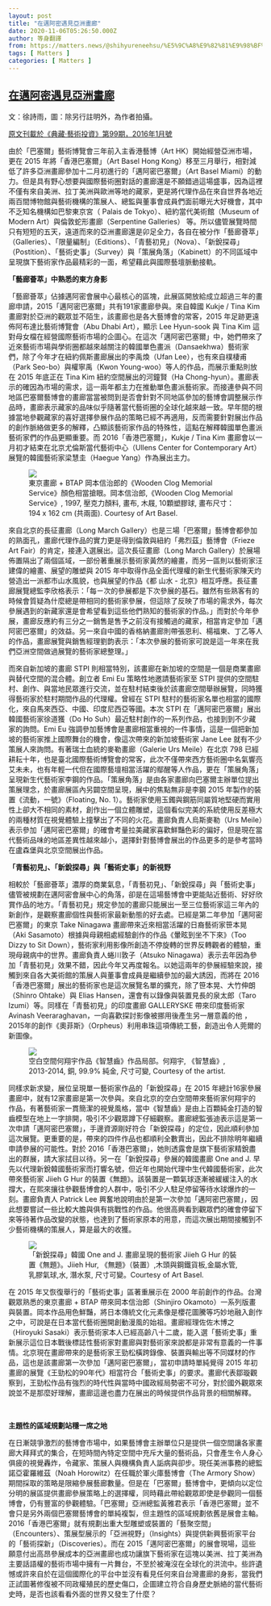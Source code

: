 ```yaml
---
layout: post
title: "在邁阿密遇見亞洲畫廊"
date: 2020-11-06T05:26:50.000Z
author: 等身翻譯
from: https://matters.news/@shihyureneehsu/%E5%9C%A8%E9%82%81%E9%98%BF%E5%AF%86%E9%81%87%E8%A6%8B%E4%BA%9E%E6%B4%B2%E7%95%AB%E5%BB%8A-bafyreifdwbeqd5lfwu3oop3uwpwvwslhid22xapbcx7iqva5cccm6fgb6i
tags: [ Matters ]
categories: [ Matters ]
---
```

<!--1604640410000-->
[在邁阿密遇見亞洲畫廊](https://matters.news/@shihyureneehsu/%E5%9C%A8%E9%82%81%E9%98%BF%E5%AF%86%E9%81%87%E8%A6%8B%E4%BA%9E%E6%B4%B2%E7%95%AB%E5%BB%8A-bafyreifdwbeqd5lfwu3oop3uwpwvwslhid22xapbcx7iqva5cccm6fgb6i)
------

<div>
<p>文：徐詩雨，圖：除另行註明外，為作者拍攝。</p><p><a href="https://artouch.com/bookstore/item-556.html" target="_blank">原文刊載於《典藏‧藝術投資》第99期，2016年1月號</a></p><p>由於「巴塞爾」藝術博覽會三年前入主香港藝博（Art HK）開始經營亞洲市場，更在 2015 年將「香港巴塞爾」（Art Basel Hong Kong）移至三月舉行，相對減低了許多亞洲畫廊參加十二月初進行的「邁阿密巴塞爾」（Art Basel Miami）的動力。但是具有野心想要與國際藝術圈對話的畫廊還是不願錯過這場盛事，因為這裡不僅有來自美洲、拉丁美洲與歐洲等地的藏家，更是將代理作品在來自世界各地近兩百間博物館與藝術機構的策展人、總監與董事會成員們面前曝光大好機會，其中不乏知名機構如巴黎東京宮（ Palais de Tokyo）、紐約當代美術館（Museum of Modern Art）與倫敦蛇形畫廊（Serpentine Galleries） 等。所以儘管展覽時間只有短短的五天，遠道而來的亞洲畫廊還是卯足全力，各自在被分作「藝廊薈萃」（Galleries）、「限量編制」（Editions）、「青藝初見」（Nova）、「新銳探尋」（Postition）、「藝術史事」（Survey）與「策展角落」（Kabinett）的不同區域中呈現旗下藝術家作品最精彩的一面，希望藉此與國際藝壇脈動接軌。<strong> </strong></p><p><strong>「藝廊薈萃」中熟悉的東方身影</strong></p><p>「藝廊薈萃」佔據邁阿密會展中心最核心的區塊，此展區開放給成立超過三年的畫廊申請，2015「邁阿密巴塞爾」共有191家畫廊參與。來自韓國 Kukje / Tina Kim 畫廊對於亞洲的觀眾並不陌生，該畫廊也是各大藝博會的常客，2015 年足跡更遠佈阿布達比藝術博覽會（Abu Dhabi Art），顯示 Lee Hyun-sook 與 Tina Kim 這對母女檔在經營國際藝術市場的企圖心。在這次「邁阿密巴塞爾」中，她們帶來了近來藝術市場與學術圈都越來越關注的韓國單色畫派（Dansaekhwa）藝術家們，除了今年才在紐約佩斯畫廊展出的李禹煥（Ufan Lee），也有來自樸棲甫（Park Seo-bo）與權寧禹（Kwon Young-woo）等人的作品，而展示重點則放在 2015 年底正在 Tina Kim 紐約空間展出的河鐘賢（Ha Chong-hyun）。畫廊表示的確因為市場的需求，這一兩年都主力在推動單色畫派藝術家。而接連參與不同地區巴塞爾藝博會的畫廊當當被問到是否會針對不同地區參加的藝博會調整展示作品時，畫廊表示藏家的品味似乎隨著當代藝術圈的全球化越來越一致。早年間的根據當地參觀藏家的喜好選擇參展作品的策略已經不再適用，反而需要針對展出作品的創作脈絡做更多的解釋，凸顯該藝術家作品的特殊性，這點在解釋韓國單色畫派藝術家們的作品更顯重要。而 2016「香港巴塞爾」，Kukje / Tina Kim 畫廊會以一月初才結束在北京尤倫斯當代藝術中心（Ullens Center for Contemporary Art）展覽的韓國藝術家梁慧圭（Haegue Yang）作為展出主力。</p><figure class="image"><img src="https://assets.matters.news/embed/d3b64695-9922-421d-a49c-8777f056fb54.jpeg" data-asset-id="d3b64695-9922-421d-a49c-8777f056fb54" referrerpolicy="no-referrer"><figcaption><span>東京畫廊 + BTAP 岡本信治郎的《Wooden Clog Memorial Service》顏色相當搶眼。岡本信治郎,《Wooden Clog Memorial Service》, 1997, 壓克力顏料, 畫布, 木屐, 10顆塑膠球, 畫布尺寸：194 x 162 cm (共兩面). Courtesy of Art Basel. </span></figcaption></figure><p>來自北京的長征畫廊（Long March Gallery）也是三場「巴塞爾」藝博會都參加的熟面孔，畫廊代理作品的實力更是得到倫敦與紐約「弗烈茲」藝博會（Frieze Art Fair）的肯定，接連入選展出。這次長征畫廊（Long March Gallery）於展場佈置隔出了兩個區域，一部份著重展示藝術家黃然的繪畫，而另一區則以藝術家汪建偉的繪畫、展望的雕塑與 2015 年中取得作品全面代理權的新生代藝術家陳天灼營造出一派都市山水風貌，也與展望的作品《都 山水 - 北京》相互呼應。長征畫廊展覽總監李欣格表示：「每ㄧ次的參展都是下次參展的基石。雖然有些熟客有的時候會質疑為什麼總是帶相同的藝術家參展，但這除了反映了市場的需求外，每次參展遇到的新藏家還是會希望看到這些他們熟知的藝術家的作品。」而對於今年參展，畫廊反應約有三分之一銷售是售予之前沒有接觸過的藏家，相當肯定參加「邁阿密巴塞爾」的效益。另一來自中國的香格納畫廊則帶張恩利、楊福東、丁乙等人的作品，畫廊展覽與銷售經理劉韵表示：「本次參展的藝術家可說是這一年來在我們亞洲空間做過展覽的藝術家總整理。」</p><p>而來自新加坡的畫廊 STPI 則相當特別，該畫廊在新加坡的空間是一個是商業畫廊與替代空間的混合體。創立者 Emi Eu 策略性地邀請藝術家至 STPI 提供的空間駐村、創作、與當地民眾進行交流，並在駐村結束後於該畫廊空間舉辦展覽，同時獲得藝術家於駐村期間作品的代理權。曾經在 STPI 駐村的藝術家名單也相當的國際化，來自馬來西亞、中國、印度尼西亞等國。本次 STPI 在「邁阿密巴塞爾」展出韓國藝術家徐道獲（Do Ho Suh）最近駐村創作的一系列作品，也接到到不少藏家的詢問。Emi Eu 強調參加藝博會是畫廊相當重視的一件事情，這是一個把新加坡的藝術家推上國際舞台的機會，像這次帶來的新加坡藝術家 Jane Lee 就有不少策展人來詢問。有著瑞士血統的麥勒畫廊（Galerie Urs Meile）在北京 798 已經耕耘十年，也是臺北國際藝術博覽會的常客，此次不僅帶來西方藝術圈中名氣響亮艾未未，也有年輕一代但在國際藝壇相當活躍的鄢醒等人作品，更在「策展角落」呈現新生代藝術家李鋼的作品。「策展角落」是由各家畫廊向巴塞爾主辦單位提出策展理念，於畫廊展區內另闢空間呈現，展中的焦點無非是李鋼 2015 年製作的裝置《流動，一號》（Floating, No. 1）。藝術家使用玉鐲與鋼筋同屬質地堅硬而實用性上卻大不相同的素材，創作出一個立體雕塑，這個看似完美的系統使用反差極大的兩種材質在視覺體驗上撞擊出了不同的火花。畫廊負責人烏斯麥勒（Urs Meile）表示參加「邁阿密巴塞爾」的確會考量拉美藏家喜歡鮮豔色彩的偏好，但是現在當代藝術品味的地區差異性越來越小，選擇針對藝博會展出的作品更多的是參考當時在盧森堡與北京空間展出作品。</p><p><strong>「青藝初見」、「新銳探尋」與「藝術史事」的新視野</strong></p><p>相較於「藝廊薈萃」濃厚的商業氣息，「青藝初見」、「新銳探尋」與「藝術史事」儘管被規劃在邁阿密會展中心的角落，卻是在這場藝博會中更能貼近藝術、好好欣賞作品的地方。「青藝初見」規定參加的畫廊只能展出一至三位藝術家這三年內的新創作，是觀察畫廊個性與藝術家最新動態的好去處。已經是第二年參加「邁阿密巴塞爾」的東京 Take Ninagawa 畫廊帶來近來相當活躍的日裔藝術家笹本晃（Aki Sasamoto）根據與母親相處經驗創作的作品《暈眩到坐不下來》（Too Dizzy to Sit Down），藝術家利用影像所創造不停旋轉的世界反轉觀者的體驗，重現母親病中的世界。畫廊負責人蜷川敦子（Atsuko Ninagawa）表示去年因為參加「青藝初見」效果不錯，因此今年又再度報名。以她這兩年的參展經驗來說，接觸到來自各大美術館的策展人與董事會成員是繼續參加的最大誘因，而將在 2016「香港巴塞爾」展出的藝術家也是這次展覽名單的擴充，除了笹本晃、大竹伸朗（Shinro Ohtake）與 Elias Hansen，還會有以錄像與裝置見長的泉太郎（Taro Izumi）等。同樣在「青藝初見」的印度畫廊 GALLERYSKE 帶來印度藝術家 Avinash Veeraraghavan，一向喜歡探討影像被挪用後產生另一層意義的他 ，2015年的創作《奧菲斯》（Orpheus）利用串珠這項傳統工藝，創造出令人莞爾的新圖像。</p><figure class="image"><img src="https://assets.matters.news/embed/d43e87d7-aba6-4673-b5d7-e6b693890856.jpeg" data-asset-id="d43e87d7-aba6-4673-b5d7-e6b693890856" referrerpolicy="no-referrer"><figcaption><span>空白空間何翔宇作品《智慧齒》作品局部。何翔宇, 《智慧齒》, 2013-2014, 銅, 99.9% 純金, 尺寸可變, Courtesy of the artist.</span></figcaption></figure><p>同樣求新求變，展位呈現單一藝術家作品的「新銳探尋」在 2015 年總計16家參展畫廊中，就有12家畫廊是第一次參與。來自北京的空白空間帶來藝術家何翔宇的作品，有著藝術家一貫簡潔的視覺風格，當中《智慧齒》是由上百顆純金打造的智齒模型在地上一字排開，吸引不少觀眾蹲下仔細觀察。畫廊總監張迪表示這是第一次申請「邁阿密巴塞爾」，手邊資源剛好符合「新銳探尋」的定位，因此順利參加這次展覽。更重要的是，帶來的四件作品也都順利全數賣出，因此不排除明年繼續申請參展的可能性。對於 2016「香港巴塞爾」，她則透露會是旗下藝術家精銳盡出的群展，請大家拭目以待。另一在「新銳探尋」參展的韓國畫廊 One and J. 早先以代理新銳韓國藝術家而打響名號，但近年也開始代理中生代韓國藝術家，此次帶來藝術家 Jiieh G Hur 的裝置《無題》。該裝置是一顆氣球逐漸被緩緩注入的水撐大，在熙來攘往參觀藝博會的人群中，吸引不少人駐足停留等待水球爆炸的一刻。畫廊負責人 Patrick Lee 興奮地說明由於是第一次參加「邁阿密巴塞爾」，因此想要嘗試一些比較大膽與俱有挑戰性的作品。他很高興看到觀眾們的確會停留下來等待著作品改變的狀態，也達到了藝術家原本的用意，而這次展出期間接觸到不少藝術機構的策展人，算是最大的收獲。</p><figure class="image"><img src="https://assets.matters.news/embed/9469ef32-6da4-4340-b4ce-87cedebe0907.jpeg" data-asset-id="9469ef32-6da4-4340-b4ce-87cedebe0907" referrerpolicy="no-referrer"><figcaption><span>「新銳探尋」韓國 One and J. 畫廊呈現的藝術家 Jiieh G Hur 的裝置《無題》。Jiieh Hur, 《無題》（裝置）,木頭與鋼鐵貨板,金屬水管, 乳膠氣球,水, 潛水泵, 尺寸可變。Courtesy of Art Basel. </span></figcaption></figure><p>在 2015 年又恢復舉行的「藝術史事」區著重展示在 2000 年前創作的作品。台灣觀眾熟悉的東京畫廊 + BTAP 帶來岡本信治郎（Shinjiro Okamoto）一系列版畫與裝置。岡本作品用色鮮豔，將日本傳統文化元素像是櫻花圖騰等巧妙地融入創作之中，可說是在日本當代藝術圈開創動漫風的始祖。畫廊經理佐佐木博之（Hiroyuki Sasaki）表示藝術家本人已經高齡八十二歲，能入選「藝術史事」重新展示這位日本戰後標誌性藝術家對畫廊與對藝術家來說都是非常有意義的一件事情。北京現在畫廊帶來的是藝術家王勁松橫跨錄像、裝置與輸出等不同媒材的作品，這也是該畫廊第一次參加「邁阿密巴塞爾」，當初申請時單純覺得 2015 年初畫廊的展覽《王勁松的90年代》相當符合「藝術史事」的要求。畫廊代表鄒璇觀察到，王勁松作品有強烈的時代性與當時中國政經局勢密不可分，對於國外觀眾來說並不是那麼好理解，畫廊這邊也盡力在展出的時候提供作品背景的相關解釋。</p><p><br></p><p><strong>主題性的區域規劃站穩一席之地</strong></p><p>在日漸競爭激烈的藝博會市場中，如果藝博會主辦單位只是提供一個空間讓各家畫廊大拜拜式的集合，在短時間內特定空間中充斥大量的藝術品，只會產生令人身心俱疲的視覺轟炸，令藏家、策展人與機構負責人詬病與卻步。現任美洲事務的總監諾亞霍羅維茲（Noah Horowitz）在任職於軍火庫藝博會（The Armory Show）期間採取的策略是限縮參展藝廊數量。但是在「巴塞爾」藝博會中，更傾向以定位分明的展區提供畫廊參展策略上的選擇權，同時藉此帶給觀眾即使是參觀同一個藝博會，仍有豐富的參觀體驗。「巴塞爾」亞洲總監黃雅君表示「香港巴塞爾」並不會只是另外兩個巴塞爾藝博會的單純複製，但主題性的區域規劃依舊是展會主軸。2016「香港巴塞爾」就有規劃出重大型雕塑或裝置的「藝聚空間」（Encounters）、策展型展示的「亞洲視野」（Insights）與提供新興藝術家平台的「藝術探新」（Discoveries）。而在 2015「邁阿密巴塞爾」的展會現場，這些願意付出高昂參展成本的亞洲畫廊也成功讓旗下藝術家在這塊以美洲、拉丁美洲為主要話語權的藝術市場中擁有一片舞台，不至於被淹沒在全球化的洪流中。些許遺憾或許來自於在這個國際化的平台中並沒有看見任何來自台灣畫廊的身影，當我們正試圖著修復被不同政權殖民的歷史傷口，企圖建立符合自身歷史脈絡的當代藝術史時，是否也該看看外面的世界又發生了什麼？</p><p><br></p><p><br></p>
</div>
